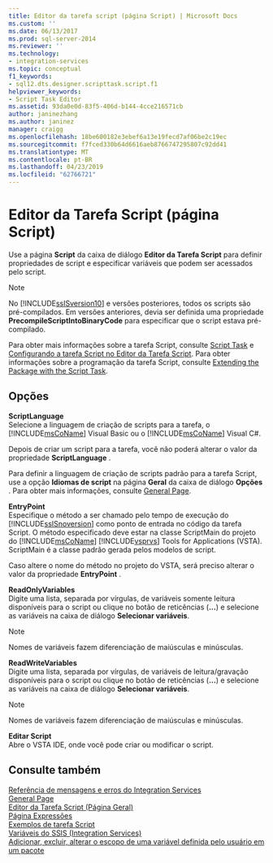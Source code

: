 ```yaml
---
title: Editor da tarefa script (página Script) | Microsoft Docs
ms.custom: ''
ms.date: 06/13/2017
ms.prod: sql-server-2014
ms.reviewer: ''
ms.technology:
- integration-services
ms.topic: conceptual
f1_keywords:
- sql12.dts.designer.scripttask.script.f1
helpviewer_keywords:
- Script Task Editor
ms.assetid: 93da0e0d-83f5-406d-b144-4cce216571cb
author: janinezhang
ms.author: janinez
manager: craigg
ms.openlocfilehash: 18be600182e3ebef6a13e19fecd7af06be2c19ec
ms.sourcegitcommit: f7fced330b64d6616aeb8766747295807c92dd41
ms.translationtype: MT
ms.contentlocale: pt-BR
ms.lasthandoff: 04/23/2019
ms.locfileid: "62766721"
---
```

# <a name="script-task-editor-script-page"></a>Editor da Tarefa Script (página Script)
  Use a página **Script** da caixa de diálogo **Editor da Tarefa Script** para definir propriedades de script e especificar variáveis que podem ser acessados pelo script.  
  
> [!NOTE]  
>  No [!INCLUDE[ssISversion10](../includes/ssisversion10-md.md)] e versões posteriores, todos os scripts são pré-compilados. Em versões anteriores, devia ser definida uma propriedade **PrecompileScriptIntoBinaryCode** para especificar que o script estava pré-compilado.  
  
 Para obter mais informações sobre a tarefa Script, consulte [Script Task](control-flow/script-task.md) e [Configurando a tarefa Script no Editor da Tarefa Script](extending-packages-scripting/task/configuring-the-script-task-in-the-script-task-editor.md). Para obter informações sobre a programação da tarefa Script, consulte [Extending the Package with the Script Task](extending-packages-scripting/task/extending-the-package-with-the-script-task.md).  
  
## <a name="options"></a>Opções  
 **ScriptLanguage**  
 Selecione a linguagem de criação de scripts para a tarefa, o [!INCLUDE[msCoName](../includes/msconame-md.md)] Visual Basic ou o [!INCLUDE[msCoName](../includes/msconame-md.md)] Visual C#.  
  
 Depois de criar um script para a tarefa, você não poderá alterar o valor da propriedade **ScriptLanguage** .  
  
 Para definir a linguagem de criação de scripts padrão para a tarefa Script, use a opção **Idiomas de script** na página **Geral** da caixa de diálogo **Opções** . Para obter mais informações, consulte [General Page](general-page-of-integration-services-designers-options.md).  
  
 **EntryPoint**  
 Especifique o método a ser chamado pelo tempo de execução do [!INCLUDE[ssISnoversion](../includes/ssisnoversion-md.md)] como ponto de entrada no código da tarefa Script. O método especificado deve estar na classe ScriptMain do projeto do [!INCLUDE[msCoName](../includes/msconame-md.md)] [!INCLUDE[vsprvs](../includes/vsprvs-md.md)] Tools for Applications (VSTA). ScriptMain é a classe padrão gerada pelos modelos de script.  
  
 Caso altere o nome do método no projeto do VSTA, será preciso alterar o valor da propriedade **EntryPoint** .  
  
 **ReadOnlyVariables**  
 Digite uma lista, separada por vírgulas, de variáveis somente leitura disponíveis para o script ou clique no botão de reticências (**...**) e selecione as variáveis na caixa de diálogo **Selecionar variáveis**.  
  
> [!NOTE]  
>  Nomes de variáveis fazem diferenciação de maiúsculas e minúsculas.  
  
 **ReadWriteVariables**  
 Digite uma lista, separada por vírgulas, de variáveis de leitura/gravação disponíveis para o script ou clique no botão de reticências (**…**) e selecione as variáveis na caixa de diálogo **Selecionar variáveis**.  
  
> [!NOTE]  
>  Nomes de variáveis fazem diferenciação de maiúsculas e minúsculas.  
  
 **Editar Script**  
 Abre o VSTA IDE, onde você pode criar ou modificar o script.  
  
## <a name="see-also"></a>Consulte também  
 [Referência de mensagens e erros do Integration Services](../../2014/integration-services/integration-services-error-and-message-reference.md)   
 [General Page](general-page-of-integration-services-designers-options.md)   
 [Editor da Tarefa Script &#40;Página Geral&#41;](../../2014/integration-services/script-task-editor-general-page.md)   
 [Página Expressões](expressions/expressions-page.md)   
 [Exemplos de tarefa Script](extending-packages-scripting-task-examples/script-task-examples.md)   
 [Variáveis do SSIS &#40;Integration Services&#41;](integration-services-ssis-variables.md)   
 [Adicionar, excluir, alterar o escopo de uma variável definida pelo usuário em um pacote](../../2014/integration-services/add-delete-change-scope-of-user-defined-variable-in-a-package.md)  
  
  
